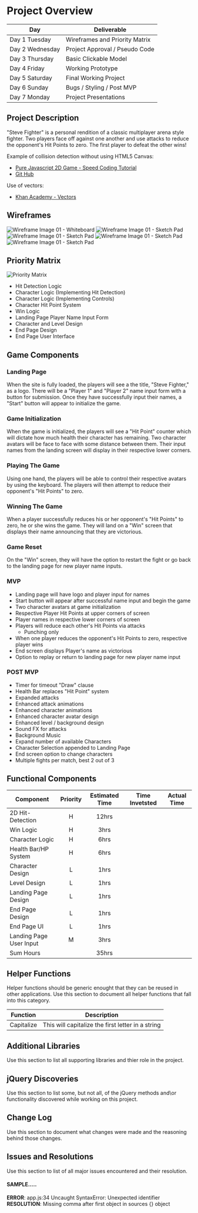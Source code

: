 # Project Overview
Day | Deliverable
------------ | -------------
Day 1 Tuesday | Wireframes and Priority Matrix
Day 2 Wednesday | Project Approval / Pseudo Code
Day 3 Thursday | Basic Clickable Model
Day 4 Friday  | Working Prototype
Day 5 Saturday | Final Working Project
Day 6 Sunday | Bugs / Styling / Post MVP
Day 7 Monday | Project Presentations

## Project Description

"Steve Fighter" is a personal rendition of a classic multiplayer arena style 
fighter. Two players face off against one another and use attacks to reduce the 
opponent's Hit Points to zero. The first player to defeat the other wins!

Example of collision detection without using HTML5 Canvas:
* [Pure Javascript 2D Game - Speed Coding Tutorial](https://www.youtube.com/watch?v=Tk3YUimJtbY)
* [Git Hub](https://github.com/Ishtmeet-Singh/Js_game)

Use of vectors:
* [Khan Academy - Vectors](https://www.khanacademy.org/computing/computer-programming/programming-natural-simulations/programming-vectors/a/intro-to-vectors)

## Wireframes
![Wireframe Image 01 - Whiteboard](assets/wireframe001.jpg)
![Wireframe Image 01 - Sketch Pad](assets/wireframe002.jpg)
![Wireframe Image 01 - Sketch Pad](assets/wireframe003.jpg)
![Wireframe Image 01 - Sketch Pad](assets/wireframe004.jpg)
![Wireframe Image 01 - Sketch Pad](assets/wireframe005.jpg)

## Priority Matrix
![Priority Matrix](assets/PriorityMatrix.jpg)
* Hit Detection Logic
* Character Logic (Implementing Hit Detection)
* Character Logic (Implementing Controls)
* Character Hit Point System
* Win Logic
* Landing Page Player Name Input Form
* Character and Level Design
* End Page Design
* End Page User Interface

## Game Components

### Landing Page
When the site is fully loaded, the players will see a the title, "Steve Fighter," 
as a logo. There will be a "Player 1" and "Player 2" name input form with a 
button for submission. Once they have successfully input their names, a "Start" 
button will appear to initialize the game.

### Game Initialization
When the game is initialized, the players will see a "Hit Point" counter which
will dictate how much health their character has remaining. Two character avatars
will be face to face with some distance between them. Their input names from the
landing screen will display in their respective lower corners.

### Playing The Game
Using one hand, the players will be able to control their respective avatars by
using the keyboard. The players will then attempt to reduce their opponent's 
"Hit Points" to zero.

### Winning The Game
When a player successfully reduces his or her opponent's "Hit Points" to zero, he
or she wins the game. They will land on a "Win" screen that displays their name
announcing that they are victorious.  

### Game Reset
On the "Win" screen, they will have the option to restart the fight or go back to
the landing page for new player name inputs.

### MVP
* Landing page will have logo and player input for names 
* Start button will appear after successful name input and begin the game
* Two character avatars at game initialization
* Respective Player Hit Points at upper corners of screen
* Player names in respective lower corners of screen
* Players will reduce each other's Hit Points via attacks
    * Punching only
* When one player reduces the opponent's Hit Points to zero, respective player wins
* End screen displays Player's name as victorious
* Option to replay or return to landing page for new player name input

### POST MVP
* Timer for timeout "Draw" clause
* Health Bar replaces "Hit Point" system
* Expanded attacks
* Enhanced attack animations
* Enhanced character animations
* Enhanced character avatar design
* Enhanced level / background design
* Sound FX for attacks
* Background Music
* Expand number of available Characters
* Character Selection appended to Landing Page
* End screen option to change characters
* Multiple fights per match, best 2 out of 3


## Functional Components
| Component | Priority | Estimated Time | Time Invetsted | Actual Time |
| --- | :---: |  :---: | :---: | :---: |
| 2D Hit-Detection | H | 12hrs | | |
| Win Logic | H | 3hrs | | |
| Character Logic | H | 6hrs | | |
| Health Bar/HP System | H | 6hrs | | |
| Character Design | L | 1hrs | | |
| Level Design | L | 1hrs | | |
| Landing Page Design | L | 1hrs | | |
| End Page Design | L | 1hrs | | |
| End Page UI | L | 1hrs | | |
| Landing Page User Input | M | 3hrs | | |
| Sum Hours | | 35hrs | | |

## Helper Functions
Helper functions should be generic enought that they can be reused in other applications. Use this section to document all helper functions that fall into this category.

| Function | Description | 
| --- | :---: |  
| Capitalize | This will capitalize the first letter in a string | 

## Additional Libraries
 Use this section to list all supporting libraries and thier role in the project. 

## jQuery Discoveries
 Use this section to list some, but not all, of the jQuery methods and\or functionality discovered while working on this project.

## Change Log
 Use this section to document what changes were made and the reasoning behind those changes.  

## Issues and Resolutions
 Use this section to list of all major issues encountered and their resolution.

#### SAMPLE.....
**ERROR**: app.js:34 Uncaught SyntaxError: Unexpected identifier                                
**RESOLUTION**: Missing comma after first object in sources {} object
